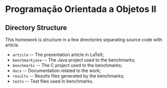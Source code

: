 Programação Orientada a Objetos II
==================================

Directory Structure
-------------------

This homework is structure in a few directories separating
source code with article.

 * `article` -- The presentation article in LaTeX;
 * `benchmarkjava` -- The Java project used to the benchmarks;
 * `benchmarkc` -- The C project used to the benchmarks;
 * `docs` -- Documentation related to the work;
 * `results` -- Results files generated by the benchmarks;
 * `tests` -- Test files used in benchmarks.